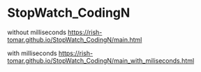 # StopWatch_CodingN

without milliseconds https://rish-tomar.github.io/StopWatch_CodingN/main.html


with milliseconds   https://rish-tomar.github.io/StopWatch_CodingN/main_with_miliseconds.html
